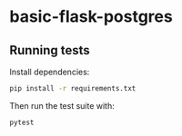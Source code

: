 # basic-flask-postgres

## Running tests

Install dependencies:

```bash
pip install -r requirements.txt
```

Then run the test suite with:

```bash
pytest
```

